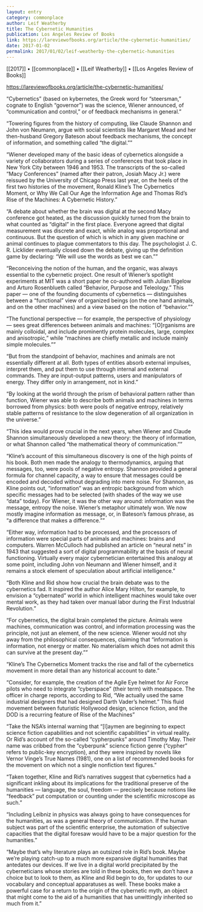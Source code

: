 ```yaml
---
layout: entry
category: commonplace
author: Leif Weatherby
title: The Cybernetic Humanities
publication: Los Angeles Review of Books
link: https://lareviewofbooks.org/article/the-cybernetic-humanities/
date: 2017-01-02
permalink: 2017/01/02/leif-weatherby-the-cybernetic-humanities
---
```


[[2017]] • [[commonplace]] • [[Leif Weatherby]] • [[Los Angeles Review of Books]] 

https://lareviewofbooks.org/article/the-cybernetic-humanities/

“Cybernetics” (based on kybernetes, the Greek word for “steersman,” cognate to English “governor”) was the science, Wiener announced, of “communication and control,” or of feedback mechanisms in general.”

“Towering figures from the history of computing, like Claude Shannon and John von Neumann, argue with social scientists like Margaret Mead and her then-husband Gregory Bateson about feedback mechanisms, the concept of information, and something called “the digital.””

“Wiener developed many of the basic ideas of cybernetics alongside a variety of collaborators during a series of conferences that took place in New York City between 1946 and 1953. The transcripts of the so-called “Macy Conferences” (named after their patron, Josiah Macy Jr.) were reissued by the University of Chicago Press last year, on the heels of the first two histories of the movement, Ronald Kline’s The Cybernetics Moment, or Why We Call Our Age the Information Age and Thomas Rid’s Rise of the Machines: A Cybernetic History.”

“A debate about whether the brain was digital at the second Macy conference got heated, as the discussion quickly turned from the brain to what counted as “digital” in the first place. Everyone agreed that digital measurement was discrete and exact, while analog was proportional and continuous. But the question of which is which in any given machine or animal continues to plague commentators to this day. The psychologist J. C. R. Licklider eventually closed down the debate, giving up the definition game by declaring: “We will use the words as best we can.””

“Reconceiving the notion of the human, and the organic, was always essential to the cybernetic project. One result of Wiener’s spotlight experiments at MIT was a short paper he co-authored with Julian Bigelow and Arturo Rosenblueth called “Behavior, Purpose and Teleology.” This paper — one of the founding documents of cybernetics — distinguishes between a “functional” view of organized beings (on the one hand animals, and on the other machines) and a view based on the notion of “behavior.””

“The functional perspective — for example, the perspective of physiology — sees great differences between animals and machines: “[O]rganisms are mainly colloidal, and include prominently protein molecules, large, complex and anisotropic,” while “machines are chiefly metallic and include mainly simple molecules.””

“But from the standpoint of behavior, machines and animals are not essentially different at all. Both types of entities absorb external impulses, interpret them, and put them to use through internal and external commands. They are input-output patterns, users and manipulators of energy. They differ only in arrangement, not in kind.”

“By looking at the world through the prism of behavioral pattern rather than function, Wiener was able to describe both animals and machines in terms borrowed from physics: both were pools of negative entropy, relatively stable patterns of resistance to the slow degeneration of all organization in the universe.”

“This idea would prove crucial in the next years, when Wiener and Claude Shannon simultaneously developed a new theory: the theory of information, or what Shannon called “the mathematical theory of communication.””

“Kline’s account of this simultaneous discovery is one of the high points of his book. Both men made the analogy to thermodynamics, arguing that messages, too, were pools of negative entropy. Shannon provided a general formula for channel capacity, a way to ensure that messages could be encoded and decoded without degrading into mere noise. For Shannon, as Kline points out, “information” was an entropic background from which specific messages had to be selected (with shades of the way we use “data” today). For Wiener, it was the other way around: information was the message, entropy the noise. Wiener’s metaphor ultimately won. We now mostly imagine information as message, or, in Bateson’s famous phrase, as “a difference that makes a difference.””

“Either way, information had to be processed, and the processors of information were special parts of animals and machines: brains and computers. Warren McCulloch had published an article on “neural nets” in 1943 that suggested a sort of digital programmability at the basis of neural functioning. Virtually every major cybernetician entertained this analogy at some point, including John von Neumann and Wiener himself, and it remains a stock element of speculation about artificial intelligence.”

“Both Kline and Rid show how crucial the brain debate was to the cybernetics fad. It inspired the author Alice Mary Hilton, for example, to envision a “cybernated” world in which intelligent machines would take over mental work, as they had taken over manual labor during the First Industrial Revolution.”

“For cybernetics, the digital brain completed the picture. Animals were machines, communication was control, and information processing was the principle, not just an element, of the new science. Wiener would not shy away from the philosophical consequences, claiming that “information is information, not energy or matter. No materialism which does not admit this can survive at the present day.””

“Kline’s The Cybernetics Moment tracks the rise and fall of the cybernetics movement in more detail than any historical account to date.”

“Consider, for example, the creation of the Agile Eye helmet for Air Force pilots who need to integrate “cyberspace” (their term) with meatspace. The officer in charge reports, according to Rid, “We actually used the same industrial designers that had designed Darth Vader’s helmet.” This fluid movement between futuristic Hollywood design, science fiction, and the DOD is a recurring feature of Rise of the Machines”

“Take the NSA’s internal warning that “[l]aymen are beginning to expect science fiction capabilities and not scientific capabilities” in virtual reality. Or Rid’s account of the so-called “cypherpunks” around Timothy May. Their name was cribbed from the “cyberpunk” science fiction genre (“cypher” refers to public-key encryption), and they were inspired by novels like Vernor Vinge’s True Names (1981), one on a list of recommended books for the movement on which not a single nonfiction text figures.”

“Taken together, Kline and Rid’s narratives suggest that cybernetics had a significant inkling about its implications for the traditional preserve of the humanities — language, the soul, freedom — precisely because notions like “feedback” put computation or counting under the scientific microscope as such.”

“Including Leibniz in physics was always going to have consequences for the humanities, as was a general theory of communication. If the human subject was part of the scientific enterprise, the automation of subjective capacities that the digital foresaw would have to be a major question for the humanities.”

“Maybe that’s why literature plays an outsized role in Rid’s book. Maybe we’re playing catch-up to a much more expansive digital humanities that antedates our devices. If we live in a digital world precipitated by the cyberneticians whose stories are told in these books, then we don’t have a choice but to look to them, as Kline and Rid begin to do, for updates to our vocabulary and conceptual apparatuses as well. These books make a powerful case for a return to the origin of the cybernetic myth, an object that might come to the aid of a humanities that has unwittingly inherited so much from it.”


